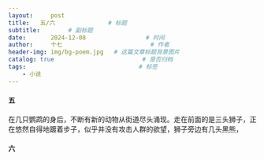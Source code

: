 ```yaml
---
layout:     post                       
title:   五/六               # 标题
subtitle:        # 副标题
date:       2024-12-08                 # 时间
author:     十七                         # 作者
header-img: img/bg-poem.jpg   # 这篇文章标题背景图片
catalog: true                         # 是否归档
tags:                                # 标签
    - 小说
---
```

#### 五
在几只鹦鹉的身后，不断有新的动物从街道尽头涌现。走在前面的是三头狮子，正在悠然自得地踱着步子，似乎并没有攻击人群的欲望，狮子旁边有几头黑熊，


#### 六
